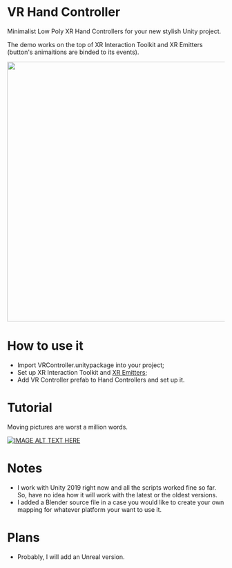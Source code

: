 # VR Hand Controller
Minimalist Low Poly XR Hand Controllers for your new stylish Unity project.

The demo works on the top of XR Interaction Toolkit and XR Emitters (button's animaitions are binded to its events).

<img src="media/vr_controller.gif" width="600">

# How to use it
* Import VRController.unitypackage into your project;
* Set up XR Interaction Toolkit and [XR Emitters](https://github.com/Volorf/XR-Emitter);
* Add VR Controller prefab to Hand Controllers and set up it.

# Tutorial
Moving pictures are worst a million words.

[![IMAGE ALT TEXT HERE](https://img.youtube.com/vi/YOUTUBE_VIDEO_ID_HERE/0.jpg)](https://www.youtube.com/watch?v=YOUTUBE_VIDEO_ID_HERE)

# Notes
* I work with Unity 2019 right now and all the scripts worked fine so far. So, have no idea how it will work with the latest or the oldest versions.
* I added a Blender source file in a case you would like to create your own mapping for whatever platform your want to use it. 

# Plans
* Probably, I will add an Unreal version.



